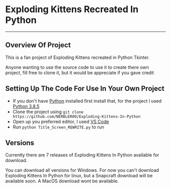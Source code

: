 # Exploding Kittens Recreated In Python
---
## Overview Of Project
This is a fan project of Exploding Kittens recreated in Python Tkinter.

Anyone wanting to use the source code to use it to create there own project,
fill free to clone it, but it would be appreciate if you gave credit

## Setting Up The Code For Use In Your Own Project 
- If you don't have [Python](https://www.python.org) installed first install that, for the project I used [Python 3.8.5](https://www.python.org/downloads/release/python-385/) 
- Clone the project using `git clone https://github.com/NERBLER09/Exploding-Kittens-In-Python`
- Open up you preferred editor, I used [VS Code](https://code.visualstudio.com/)
- Run `python Title_Screen_REWRITE.py` to run 

## Versions
Currently there are 7 releases of Exploding Kittens In Python available for download.

You can download all versions for Windows. For now you can't download Exploding Kittens In Python for linux, but 
a Snapcraft download will be available soon. A MacOS download wont be available.
 
